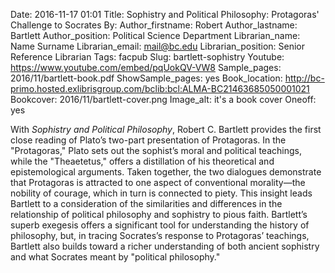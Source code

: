 Date: 2016-11-17 01:01
Title: Sophistry and Political Philosophy: Protagoras' Challenge to Socrates 
By:
Author_firstname: Robert 
Author_lastname: Bartlett
Author_position: Political Science Department
Librarian_name: Name Surname
Librarian_email: mail@bc.edu
Librarian_position: Senior Reference Librarian
Tags: facpub
Slug: bartlett-sophistry
Youtube: https://www.youtube.com/embed/pqUokQV-VW8
Sample_pages: 2016/11/bartlett-book.pdf
ShowSample_pages: yes
Book_location: http://bc-primo.hosted.exlibrisgroup.com/bclib:bcl:ALMA-BC21463685050001021
Bookcover: 2016/11/bartlett-cover.png
Image_alt: it's a book cover
Oneoff: yes

With <em>Sophistry and Political Philosophy</em>, Robert C. Bartlett provides the first close reading of Plato’s two-part presentation of Protagoras. In the "Protagoras," Plato sets out the sophist’s moral and political teachings, while the "Theaetetus," offers a distillation of his theoretical and epistemological arguments. Taken together, the two dialogues demonstrate that Protagoras is attracted to one aspect of conventional morality—the nobility of courage, which in turn is connected to piety. This insight leads Bartlett to a consideration of the similarities and differences in the relationship of political philosophy and sophistry to pious faith. Bartlett’s superb exegesis offers a significant tool for understanding the history of philosophy, but, in tracing Socrates’s response to Protagoras’ teachings, Bartlett also builds toward a richer understanding of both ancient sophistry and what Socrates meant by "political philosophy."
